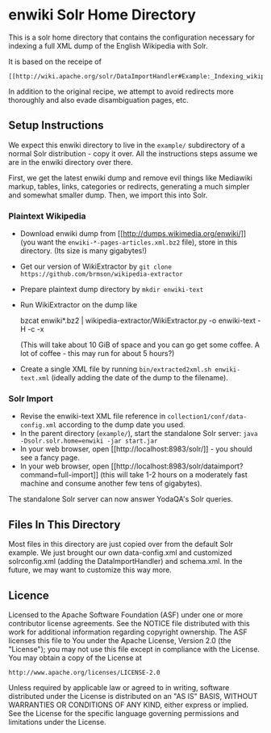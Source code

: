 enwiki Solr Home Directory
==========================

This is a solr home directory that contains the configuration necessary
for indexing a full XML dump of the English Wikipedia with Solr.

It is based on the receipe of

	[[http://wiki.apache.org/solr/DataImportHandler#Example:_Indexing_wikipedia]]

In addition to the original recipe, we attempt to avoid redirects
more thoroughly and also evade disambiguation pages, etc.

Setup Instructions
------------------

We expect this enwiki directory to live in the ``example/`` subdirectory
of a normal Solr distribution - copy it over. All the instructions steps
assume we are in the enwiki directory over there.

First, we get the latest enwiki dump and remove evil things like Mediawiki
markup, tables, links, categories or redirects, generating a much simpler
and somewhat smaller dump.  Then, we import this into Solr.

### Plaintext Wikipedia

  * Download enwiki dump from [[http://dumps.wikimedia.org/enwiki/]] (you want the
    ``enwiki-*-pages-articles.xml.bz2`` file), store in this directory.
    (Its size is many gigabytes!)
  * Get our version of WikiExtractor by ``git clone https://github.com/brmson/wikipedia-extractor``
  * Prepare plaintext dump directory by ``mkdir enwiki-text``
  * Run WikiExtractor on the dump like

	bzcat enwiki*.bz2 | wikipedia-extractor/WikiExtractor.py -o enwiki-text -H -c -x

    (This will take about 10 GiB of space and you can go get some coffee.
    A lot of coffee - this may run for about 5 hours?)
  * Create a single XML file by running ``bin/extracted2xml.sh enwiki-text.xml``
    (ideally adding the date of the dump to the filename).

### Solr Import

  * Revise the enwiki-text XML file reference in ``collection1/conf/data-config.xml``
    according to the dump date you used.
  * In the parent directory (``example/``), start the standalone Solr server:
    ``java -Dsolr.solr.home=enwiki -jar start.jar``
  * In your web browser, open [[http://localhost:8983/solr/]] - you should see a fancy page.
  * In your web browser, open [[http://localhost:8983/solr/dataimport?command=full-import]]
    (this will take 1-2 hours on a moderately fast machine and consume another few tens
    of gigabytes).

The standalone Solr server can now answer YodaQA's Solr queries.

Files In This Directory
-----------------------

Most files in this directory are just copied over from the default Solr example.
We just brought our own data-config.xml and customized solrconfig.xml (adding
the DataImportHandler) and schema.xml. In the future, we may want to customize
this way more.

Licence
-------

Licensed to the Apache Software Foundation (ASF) under one or more
contributor license agreements.  See the NOTICE file distributed with
this work for additional information regarding copyright ownership.
The ASF licenses this file to You under the Apache License, Version 2.0
(the "License"); you may not use this file except in compliance with
the License.  You may obtain a copy of the License at

    http://www.apache.org/licenses/LICENSE-2.0

Unless required by applicable law or agreed to in writing, software
distributed under the License is distributed on an "AS IS" BASIS,
WITHOUT WARRANTIES OR CONDITIONS OF ANY KIND, either express or implied.
See the License for the specific language governing permissions and
limitations under the License.
